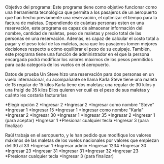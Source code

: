 Objetivo del programa:
Este programa tiene como objetivo funcionar como una herramienta tecnológica que permita
a los pasajeros de un aeropuerto que han hecho previamente una reservación, el optimizar el
tiempo para la factura de maletas.
Dependiendo de cuántas personas esten en una reservación, este programa es capaz de almacenar
información del nombre, cantidad de maletas, peso de maletas y precio total de las personas en una
reservación. Además, es capaz de calcular el costo total a pagar y el peso total de las maletas, para
que los pasajeros tomen mejores decisiones respecto a cómo equilibrar el peso de su equipaje.
También, este programa tiene una función de administrador en el que la persona encargada podrá modificar
los valores máximos de los pesos permitidos para cada categoría de los vuelos en el aeropuerto.

Datos de prueba
Un Steve hizo una reservación para dos personas en un vuelo internacional, su acompañante se llama Karla
Steve tiene una maleta de 15 regular de 15 kilos
Karla tiene dos maletas; una regular de 30 kilos y una fraigl de 35 kilos
Ellos quieren ver cuál es el peso de sus maletas y cuánto les costaría facturarlas

*Elegir opción 2
*Ingresar 2
*Ingresar 2
*Ingresar como nombre "Steve"
*Ingresar 1
*Ingresar 15
*Ingresar 1
*Ingresar como nombre "Karla"
*Ingresar 2
*Ingresar 30
*Ingresar 1
*Ingresar 35
*Ingresar 2
*Ingresar 1 (para aceptar)
*Ingresar 1
*Presionar cualquier tecla
\*Ingresar 3 (para finalizar)

Raúl trabaja en el aeropuerto, y le han pedido que modifique los valores máximos de las maletas
de los vuelos nacionales por valores que empiezan del 30 al 33
*Ingresar 1
*Ingresar admin
*Ingresar 1234
*Ingresar 30
*Ingresar 23
*Ingresar 31
*Ingresar 31
*Ingresar 32
*Ingresar 23
*Presionar cualquier tecla
\*Ingresar 3 (para finalizar)
